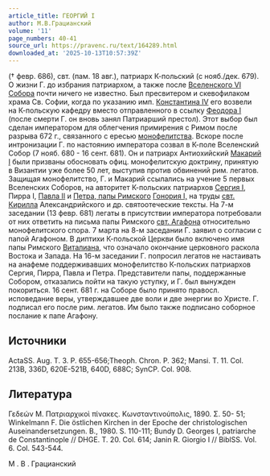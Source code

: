```yaml
---
article_title: ГЕОРГИЙ I
author: М.В.Грацианский
volume: '11'
page_numbers: 40-41
source_url: https://pravenc.ru/text/164289.html
downloaded_at: '2025-10-13T10:57:39Z'
---
```


(† февр. 686), свт. (пам. 18 авг.), патриарх К-польский (с нояб./дек. 679). О жизни Г. до избрания патриархом, а также после [Вселенского VI Собора](<https://pravenc.ru/text/Вселенский VI Собор.html>) почти ничего не известно. Был пресвитером и скевофилаком храма Св. Софии, когда по указанию имп. [Константина IV](<https://pravenc.ru/text/Константина IV.html>) его возвели на К-польскую кафедру вместо отправленного в ссылку [Феодора I](<https://pravenc.ru/text/Феодора I.html>) (после смерти Г. он вновь занял Патриарший престол). Этот выбор был сделан императором для облегчения примирения с Римом после разрыва 672 г., связанного с ересью [монофелитства](https://pravenc.ru/text/монофелитство.html). Вскоре после интронизации Г. по настоянию императора созвал в К-поле Вселенский Собор (7 нояб. 680 - 16 сент. 681). Он и патриарх Антиохийский [Макарий I](<https://pravenc.ru/text/Макарий I.html>) были призваны обосновать офиц. монофелитскую доктрину, принятую в Византии уже более 50 лет, выступив против обвинений рим. легатов. Защищая монофелитство, Г. и Макарий ссылались на учение 5 первых Вселенских Соборов, на авторитет К-польских патриархов [Сергия I](<https://pravenc.ru/text/Сергия I.html>), Пирра I, [Павла II](<https://pravenc.ru/text/Павла II.html>) и [Петра, папы Римского](<https://pravenc.ru/text/Петра  папы Римского.html>) [Гонория I,](<https://pravenc.ru/text/Гонория I .html>) на труды [свт. Кирилла](<https://pravenc.ru/text/свт  Кирилла.html>) Александрийского и др. святоотеческие тексты. На 7-м заседании (13 февр. 681) легаты в присутствии императора потребовали от них ответить на письма папы Римского [свт. Агафона](<https://pravenc.ru/text/свт  Агафона.html>) относительно монофелитского спора. 7 марта на 8-м заседании Г. заявил о согласии с папой Агафоном. В диптихи К-польской Церкви было включено имя папы Римского [Виталиана](https://pravenc.ru/text/Виталиан.html), что означало окончание церковного раскола Востока и Запада. На 16-м заседании Г. попросил легатов не настаивать на анафеме поддерживавших монофелитство К-польских патриархов Сергия, Пирра, Павла и Петра. Представители папы, поддержанные Собором, отказались пойти на такую уступку, и Г. был вынужден покориться. 16 сент. 681 г. на Соборе было принято правосл. исповедание веры, утверждавшее две воли и две энергии во Христе. Г. подписал его после рим. легатов. Им было также подписано соборное послание к папе Агафону.

## Источники

ActaSS. Aug. T. 3. P. 655-656;Theoph. Chron. P. 362; Mansi. Т. 11. Col. 213B, 336D, 620E-521B, 640D, 688C; SynCР. Col. 908.

## Литература

Γεδεών Μ. Πατριαρχικοὶ πίνακες. Κωνσταντινούπολις, 1890. Σ. 50-
51; Winkelmann F. Die östlichen Kirchen in der Epoche der christologischen Auseinandersetzungen. B., 1980. S. 110-111; Bundy D. Georges I, patriarche de Constantinople // DHGE. T. 20. Col. 614; Janin R. Giorgio I // BiblSS. Vol. 6. Col. 543-544.

М .  В .  Грацианский
